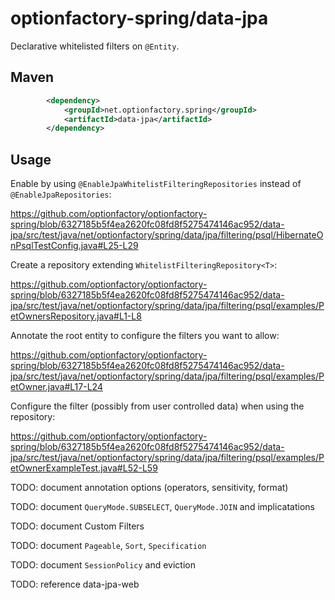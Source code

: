 # optionfactory-spring/data-jpa

Declarative whitelisted filters on `@Entity`.

## Maven

```xml
        <dependency>
            <groupId>net.optionfactory.spring</groupId>
            <artifactId>data-jpa</artifactId>
        </dependency>
```


## Usage

Enable by using `@EnableJpaWhitelistFilteringRepositories` instead of `@EnableJpaRepositories`:

https://github.com/optionfactory/optionfactory-spring/blob/6327185b5f4ea2620fc08fd8f5275474146ac952/data-jpa/src/test/java/net/optionfactory/spring/data/jpa/filtering/psql/HibernateOnPsqlTestConfig.java#L25-L29

Create a repository extending `WhitelistFilteringRepository<T>`:

https://github.com/optionfactory/optionfactory-spring/blob/6327185b5f4ea2620fc08fd8f5275474146ac952/data-jpa/src/test/java/net/optionfactory/spring/data/jpa/filtering/psql/examples/PetOwnersRepository.java#L1-L8

Annotate the root entity to configure the filters you want to allow:

https://github.com/optionfactory/optionfactory-spring/blob/6327185b5f4ea2620fc08fd8f5275474146ac952/data-jpa/src/test/java/net/optionfactory/spring/data/jpa/filtering/psql/examples/PetOwner.java#L17-L24

Configure the filter (possibly from user controlled data) when using the repository:

https://github.com/optionfactory/optionfactory-spring/blob/6327185b5f4ea2620fc08fd8f5275474146ac952/data-jpa/src/test/java/net/optionfactory/spring/data/jpa/filtering/psql/examples/PetOwnerExampleTest.java#L52-L59


TODO: document annotation options (operators, sensitivity, format)

TODO: document `QueryMode.SUBSELECT`, `QueryMode.JOIN` and implicatations

TODO: document Custom Filters

TODO: document `Pageable`, `Sort`, `Specification`

TODO: document `SessionPolicy` and eviction

TODO: reference data-jpa-web

